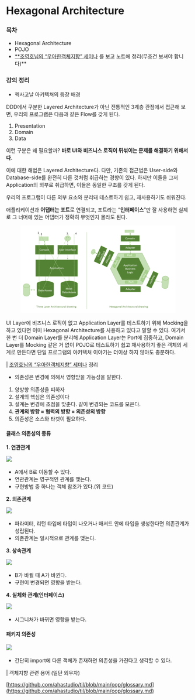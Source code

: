 # Hexagonal Architecture

### 목차

* Hexagonal Architecture
* POJO
* [\*\*조영호님의 “우아한객체지향” 세미나](https://youtu.be/dJ5C4qRqAgA) 를 보고 노트에 정리(무조건 보셔야 합니다)\*\*

### 강의 정리

* 헥사고날 아키텍쳐의 등장 배경

DDD에서 구분한 Layered Architecture가 아닌 전통적인 3계층 관점에서 접근해 보면, 우리의 프로그램은 다음과 같은 Flow를 갖게 된다.

1. Presentation
2. Domain
3. Data

이런 구분은 왜 필요할까? **바로 UI와 비즈니스 로직이 뒤섞이는 문제를 해결하기 위해서다.**

이에 대한 해법은 Layered Architecture다. 다만, 기존의 접근법은 User-side와 Database-side를 완전히 다른 것처럼 취급하는 경향이 있다. 하지만 이들을 그저 Application의 외부로 취급하면, 이들은 동일한 구조를 갖게 된다.&#x20;

우리의 프로그램이 다른 외부 요소와 분리돼 테스트하기 쉽고, 재사용하기도 쉬워진다.

애플리케이션과 **어댑터는 포트**로 연결되고, 포트라는 “**인터페이스**”만 잘 사용하면 실제로 그 너머에 있는 어댑터가 정확히 무엇인지 몰라도 된다.



<figure><img src="../.gitbook/assets/image.png" alt=""><figcaption></figcaption></figure>



UI Layer에 비즈니스 로직이 없고 Application Layer를 테스트하기 위해 Mocking을 하고 있다면 이미 Hexagonal Architecture를 사용하고 있다고 말할 수 있다. 여기서 한 번 더 Domain Layer를 분리해 Application Layer는 Port에 집중하고, Domain Layer를 Mocking 같은 거 없이 POJO로 테스트하기 쉽고 재사용하기 좋은 객체의 세계로 만든다면 단일 프로그램의 아키텍처 이야기는 더이상 하지 않아도 충분하다.

\| [조영호님의 “우아한객체지향” 세미나](https://youtu.be/dJ5C4qRqAgA) 정리

* 의존성은 변경에 의해서 영향받을 가능성을 말한다.

1. 양방향 의존성을 피하자
2. 설계의 핵심은 의존성이다
3. 설계는 변경에 초점을 맞춘다. 같이 변경되는 코드를 모은다.
4. **관계의 방향 = 협력의 방향 = 의존성의 방향**
5. 의존성은 소스와 타겟이 필요하다.

#### 클래스 의존성의 종류 <a href="#undefined" id="undefined"></a>

**1. 연관관계**

![](https://velog.velcdn.com/post-images%2Fcodemcd%2F13e1fbe0-35a3-11ea-8d2c-ebc880386303%2F2.png)

* A에서 B로 이동할 수 있다.
* 연관관계는 영구적인 관계를 맺는다.
* 구현방법 중 하나는 객체 참조가 있다.(위 코드)

**2. 의존관계**

![](https://velog.velcdn.com/post-images%2Fcodemcd%2F293b6080-35a3-11ea-b153-092fccac3603%2F3.png)

* 파라미터, 리턴 타입에 타입이 나오거나 매서드 안에 타입을 생성한다면 의존관계가 성립된다.
* 의존관계는 일시적으로 관계를 맺는다.

**3. 상속관계**

![](https://velog.velcdn.com/post-images%2Fcodemcd%2F2d1d2e90-35a3-11ea-b153-092fccac3603%2F4.png)

* B가 바뀔 때 A가 바뀐다.
* 구현이 변경되면 영향을 받는다.

**4. 실체화 관계(인터페이스)**

![](https://velog.velcdn.com/post-images%2Fcodemcd%2F3de09050-35a3-11ea-b153-092fccac3603%2F5.png)

* 시그니처가 바뀌면 영향을 받는다.

#### 패키지 의존성 <a href="#undefined" id="undefined"></a>

![](https://velog.velcdn.com/post-images%2Fcodemcd%2F44f91f60-35a3-11ea-8d2c-ebc880386303%2F6.png)

* 간단히 import에 다른 객체가 존재하면 의존성을 가진다고 생각할 수 있다.

\| 객체지향 관련 용어 (일단 외우자)

[https://github.com/ahastudio/til/blob/main/oop/glossary.md](https://github.com/ahastudio/til/blob/main/oop/glossary.md)

